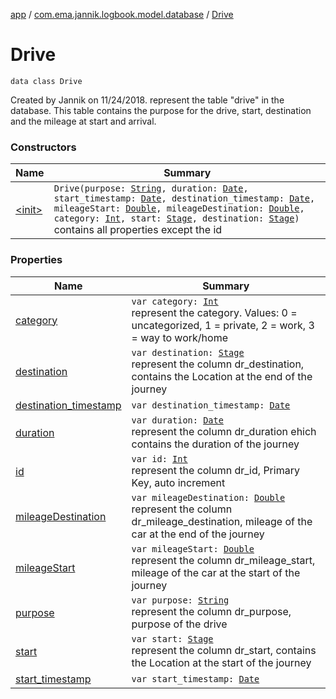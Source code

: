 [app](../../index.md) / [com.ema.jannik.logbook.model.database](../index.md) / [Drive](./index.md)

# Drive

`data class Drive`

Created by Jannik on 11/24/2018.
represent the table "drive" in the database.
This table contains the purpose for the drive, start, destination and the mileage at start and arrival.

### Constructors

| Name | Summary |
|---|---|
| [&lt;init&gt;](-init-.md) | `Drive(purpose: `[`String`](https://kotlinlang.org/api/latest/jvm/stdlib/kotlin/-string/index.html)`, duration: `[`Date`](https://developer.android.com/reference/java/sql/Date.html)`, start_timestamp: `[`Date`](https://developer.android.com/reference/java/sql/Date.html)`, destination_timestamp: `[`Date`](https://developer.android.com/reference/java/sql/Date.html)`, mileageStart: `[`Double`](https://kotlinlang.org/api/latest/jvm/stdlib/kotlin/-double/index.html)`, mileageDestination: `[`Double`](https://kotlinlang.org/api/latest/jvm/stdlib/kotlin/-double/index.html)`, category: `[`Int`](https://kotlinlang.org/api/latest/jvm/stdlib/kotlin/-int/index.html)`, start: `[`Stage`](../-stage/index.md)`, destination: `[`Stage`](../-stage/index.md)`)`<br>contains all properties except the id |

### Properties

| Name | Summary |
|---|---|
| [category](category.md) | `var category: `[`Int`](https://kotlinlang.org/api/latest/jvm/stdlib/kotlin/-int/index.html)<br>represent the category. Values: 0 = uncategorized, 1 = private, 2 = work, 3 = way to work/home |
| [destination](destination.md) | `var destination: `[`Stage`](../-stage/index.md)<br>represent the column dr_destination, contains the Location at the end of the journey |
| [destination_timestamp](destination_timestamp.md) | `var destination_timestamp: `[`Date`](https://developer.android.com/reference/java/sql/Date.html) |
| [duration](duration.md) | `var duration: `[`Date`](https://developer.android.com/reference/java/sql/Date.html)<br>represent the column dr_duration ehich contains the duration of the journey |
| [id](id.md) | `var id: `[`Int`](https://kotlinlang.org/api/latest/jvm/stdlib/kotlin/-int/index.html)<br>represent the column dr_id, Primary Key, auto increment |
| [mileageDestination](mileage-destination.md) | `var mileageDestination: `[`Double`](https://kotlinlang.org/api/latest/jvm/stdlib/kotlin/-double/index.html)<br>represent the column dr_mileage_destination, mileage of the car at the end of the journey |
| [mileageStart](mileage-start.md) | `var mileageStart: `[`Double`](https://kotlinlang.org/api/latest/jvm/stdlib/kotlin/-double/index.html)<br>represent the column dr_mileage_start, mileage of the car at the start of the journey |
| [purpose](purpose.md) | `var purpose: `[`String`](https://kotlinlang.org/api/latest/jvm/stdlib/kotlin/-string/index.html)<br>represent the column dr_purpose, purpose of the drive |
| [start](start.md) | `var start: `[`Stage`](../-stage/index.md)<br>represent the column dr_start, contains the Location at the start of the journey |
| [start_timestamp](start_timestamp.md) | `var start_timestamp: `[`Date`](https://developer.android.com/reference/java/sql/Date.html) |
